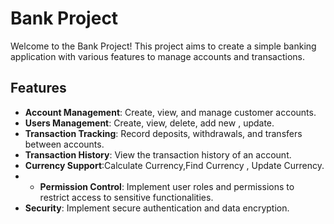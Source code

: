# Bank Project

Welcome to the Bank Project! This project aims to create a simple banking application with various features to manage accounts and transactions.

## Features

- **Account Management**: Create, view, and manage customer accounts.
- **Users Management**: Create, view, delete, add new , update.
- **Transaction Tracking**: Record deposits, withdrawals, and transfers between accounts. 
- **Transaction History**: View the transaction history of an account.
- **Currency Support**:Calculate Currency,Find Currency , Update Currency.
- - **Permission Control**: Implement user roles and permissions to restrict access to sensitive functionalities.
- **Security**: Implement secure authentication and data encryption. 
